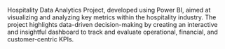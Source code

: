 Hospitality Data Analytics Project, developed using Power BI, aimed at visualizing and analyzing key metrics within the hospitality industry. The project highlights data-driven decision-making by creating an interactive and insightful dashboard to track and evaluate operational, financial, and customer-centric KPIs.
